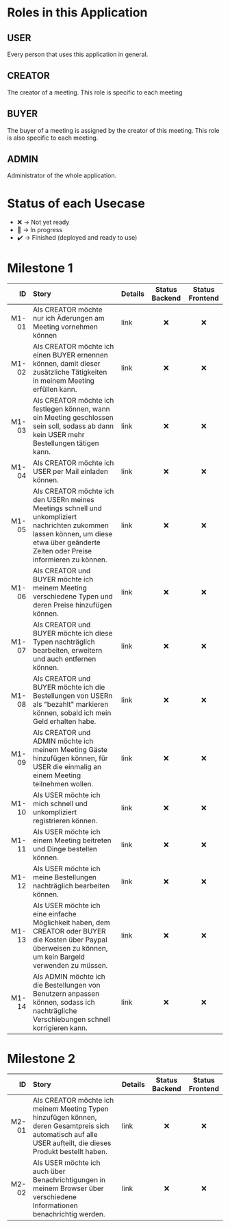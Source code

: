 # Roles in this Application

## USER

Every person that uses this application in general.

## CREATOR

The creator of a meeting. This role is specific to each meeting

## BUYER

The buyer of a meeting is assigned by the creator of this meeting. This role is also specific to each meeting.

## ADMIN

Administrator of the whole application.

# Status of each Usecase

* :x: -> Not yet ready
* :construction: -> In progress
* :heavy_check_mark: -> Finished (deployed and ready to use)

# Milestone 1

| ID | Story | Details | Status Backend | Status Frontend |
|---:| :---  | --- | :---: | :---: |
| M1-01 | Als CREATOR möchte nur ich Äderungen am Meeting vornehmen können | link | :x: | :x: |
| M1-02 | Als CREATOR möchte ich einen BUYER ernennen können, damit dieser zusätzliche Tätigkeiten in meinem Meeting erfüllen kann. | link | :x: | :x: |
| M1-03 | Als CREATOR möchte ich festlegen können, wann ein Meeting geschlossen sein soll, sodass ab dann kein USER mehr Bestellungen tätigen kann. | link | :x: | :x: |
| M1-04 | Als CREATOR möchte ich USER per Mail einladen können. | link | :x: | :x: |
| M1-05 | Als CREATOR möchte ich den USERn meines Meetings schnell und unkompliziert nachrichten zukommen lassen können, um diese etwa über geänderte Zeiten oder Preise informieren zu können. | link | :x: | :x: |
| M1-06 | Als CREATOR und BUYER möchte ich meinem Meeting verschiedene Typen und deren Preise hinzufügen können. | link | :x: | :x: |
| M1-07 | Als CREATOR und BUYER möchte ich diese Typen nachträglich bearbeiten, erweitern und auch entfernen können. | link | :x: | :x: |
| M1-08 | Als CREATOR und BUYER möchte ich die Bestellungen von USERn als "bezahlt" markieren können, sobald ich mein Geld erhalten habe. | link | :x: | :x: |
| M1-09 | Als CREATOR und ADMIN möchte ich meinem Meeting Gäste hinzufügen können, für USER die einmalig an einem Meeting teilnehmen wollen. | link | :x: | :x: |
| M1-10 | Als USER möchte ich mich schnell und unkompliziert registrieren können. | link | :x: | :x: |
| M1-11 | Als USER möchte ich einem Meeting beitreten und Dinge bestellen können. | link | :x: | :x: |
| M1-12 | Als USER möchte ich meine Bestellungen nachträglich bearbeiten können. | link | :x: | :x: |
| M1-13 | Als USER möchte ich eine einfache Möglichkeit haben, dem CREATOR oder BUYER die Kosten über Paypal überweisen zu können, um kein Bargeld verwenden zu müssen. | link | :x: | :x: |
| M1-14 | Als ADMIN möchte ich die Bestellungen von Benutzern anpassen können, sodass ich nachträgliche Verschiebungen schnell korrigieren kann. | link | :x: | :x: |

[//]: <> (| M2-0x | lorem | link | :x: | :x: |)

# Milestone 2

| ID | Story | Details | Status Backend | Status Frontend |
|---:| :---  | --- | :---: | :---: |
| M2-01 | Als CREATOR möchte ich meinem Meeting Typen hinzufügen können, deren Gesamtpreis sich automatisch auf alle USER aufteilt, die dieses Produkt bestellt haben. | link | :x: | :x: |
| M2-02 | Als USER möchte ich auch über Benachrichtigungen in meinem Browser über verschiedene Informationen benachrichtig werden. | link | :x: | :x: |

[//]: <> (| M2-0x | lorem | link | :x: | :x: |)